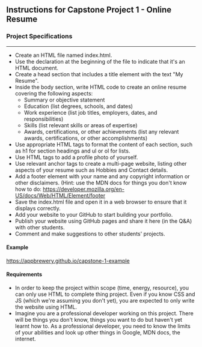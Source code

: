 ## Instructions for Capstone Project 1 - Online Resume
### Project Specifications
---
* Create an HTML file named index.html.
* Use the <!DOCTYPE html> declaration at the beginning of the file to indicate that it's an HTML document.
* Create a head section that includes a title element with the text "My Resume".
* Inside the body section, write HTML code to create an online resume covering the following aspects:
    * Summary or objective statement
    * Education (list degrees, schools, and dates)
    * Work experience (list job titles, employers, dates, and responsibilities)
    * Skills (list relevant skills or areas of expertise)
    * Awards, certifications, or other achievements (list any relevant awards, certifications, or other accomplishments)
* Use appropriate HTML tags to format the content of each section, such as h1 for section headings and ul or ol for lists.
* Use HTML tags to add a profile photo of yourself.
* Use relevant anchor tags to create a multi-page website, listing other aspects of your resume such as Hobbies and Contact details.
* Add a footer element with your name and any copyright information or other disclaimers. (Hint: use the MDN docs for things you don't know how to do: https://developer.mozilla.org/en-US/docs/Web/HTML/Element/footer
* Save the index.html file and open it in a web browser to ensure that it displays correctly.
* Add your website to your GitHub to start building your portfolio.
* Publish your website using GitHub pages and share it here (in the Q&A) with other students.
* Comment and make suggestions to other students' projects.

#### Example
https://appbrewery.github.io/capstone-1-example



#### Requirements
* In order to keep the project within scope (time, energy, resource), you can only use HTML to complete thing project. Even if you know CSS and JS (which we're assuming you don't yet), you are expected to only write the website using HTML.
* Imagine you are a professional developer working on this project. There will be things you don't know, things you want to do but haven't yet learnt how to. As a professional developer, you need to know the limits of your abilities and look up other things in Google, MDN docs, the internet.